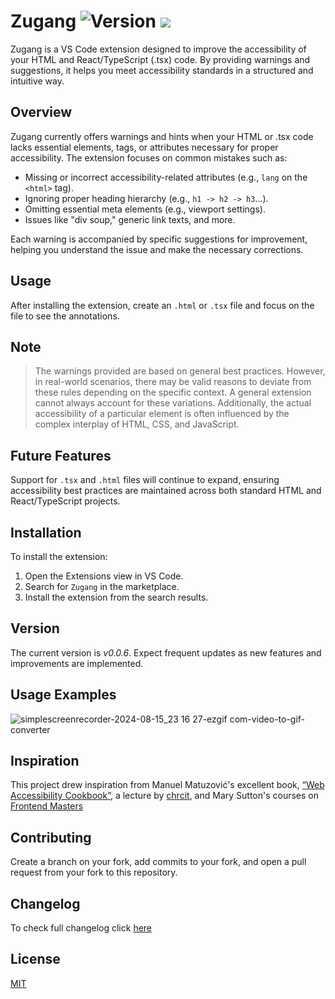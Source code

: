 # Zugang ![Version](https://img.shields.io/visual-studio-marketplace/v/bpetermann.zugang) <img src="https://img.shields.io/badge/LICENSE-MIT-green"  />

Zugang is a VS Code extension designed to improve the accessibility of your HTML and React/TypeScript (.tsx) code. By providing warnings and suggestions, it helps you meet accessibility standards in a structured and intuitive way.

## Overview

Zugang currently offers warnings and hints when your HTML or .tsx code lacks essential elements, tags, or attributes necessary for proper accessibility. The extension focuses on common mistakes such as:

- Missing or incorrect accessibility-related attributes (e.g., `lang` on the `<html>` tag).
- Ignoring proper heading hierarchy (e.g., `h1 -> h2 -> h3`...).
- Omitting essential meta elements (e.g., viewport settings).
- Issues like "div soup," generic link texts, and more.

Each warning is accompanied by specific suggestions for improvement, helping you understand the issue and make the necessary corrections.

## Usage

After installing the extension, create an `.html` or `.tsx` file and focus on the file to see the annotations.

## Note

> The warnings provided are based on general best practices. However, in real-world scenarios, there may be valid reasons to deviate from these rules depending on the specific context. A general extension cannot always account for these variations. Additionally, the actual accessibility of a particular element is often influenced by the complex interplay of HTML, CSS, and JavaScript.

## Future Features

Support for `.tsx` and `.html` files will continue to expand, ensuring accessibility best practices are maintained across both standard HTML and React/TypeScript projects.

## Installation

To install the extension:

1. Open the Extensions view in VS Code.
2. Search for `Zugang` in the marketplace.
3. Install the extension from the search results.

## Version

The current version is _v0.0.6_. Expect frequent updates as new features and improvements are implemented.

## Usage Examples

![simplescreenrecorder-2024-08-15_23 16 27-ezgif com-video-to-gif-converter](https://github.com/user-attachments/assets/8be37fc9-c96a-45ef-aaf4-bb4e93ea1b1a)

## Inspiration

This project drew inspiration from Manuel Matuzović's excellent book, [“Web Accessibility Cookbook”](https://www.oreilly.com/library/view/web-accessibility-cookbook/9781098145590/), a lecture by [chrcit](https://github.com/chrcit), and Mary Sutton's courses on [Frontend Masters](https://frontendmasters.com/courses/react-accessibility/introduction/)

## Contributing

Create a branch on your fork, add commits to your fork, and open a pull request from your fork to this repository.

## Changelog

To check full changelog click [here](https://github.com/bpetermann/vscode-zugang/blob/main/CHANGELOG.md)

## License

[MIT](https://github.com/bpetermann/vscode-zugang/blob/main/LICENSE)
